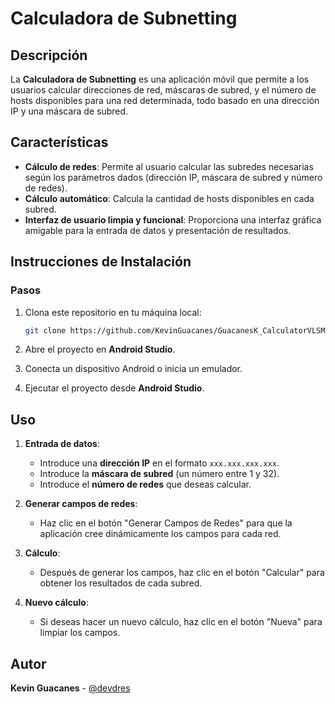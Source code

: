 # Calculadora de Subnetting

## Descripción

La **Calculadora de Subnetting** es una aplicación móvil que permite a los usuarios calcular direcciones de red, máscaras de subred, y el número de hosts disponibles para una red determinada, todo basado en una dirección IP y una máscara de subred.

## Características

- **Cálculo de redes**: Permite al usuario calcular las subredes necesarias según los parámetros dados (dirección IP, máscara de subred y número de redes).
- **Cálculo automático**: Calcula la cantidad de hosts disponibles en cada subred.
- **Interfaz de usuario limpia y funcional**: Proporciona una interfaz gráfica amigable para la entrada de datos y presentación de resultados.

## Instrucciones de Instalación

### Pasos

1. Clona este repositorio en tu máquina local:

    ```bash
    git clone https://github.com/KevinGuacanes/GuacanesK_CalculatorVLSM.git
    ```

2. Abre el proyecto en **Android Studio**.

3. Conecta un dispositivo Android o inicia un emulador.

4. Ejecutar el proyecto desde **Android Studio**.

## Uso

1. **Entrada de datos**:
    - Introduce una **dirección IP** en el formato `xxx.xxx.xxx.xxx`.
    - Introduce la **máscara de subred** (un número entre 1 y 32).
    - Introduce el **número de redes** que deseas calcular.
   
2. **Generar campos de redes**:
    - Haz clic en el botón "Generar Campos de Redes" para que la aplicación cree dinámicamente los campos para cada red.
   
3. **Cálculo**:
    - Después de generar los campos, haz clic en el botón "Calcular" para obtener los resultados de cada subred.
   
4. **Nuevo cálculo**:
    - Si deseas hacer un nuevo cálculo, haz clic en el botón "Nueva" para limpiar los campos.

## Autor

**Kevin Guacanes** - [@devdres](https://github.com/KevinGuacanes)

